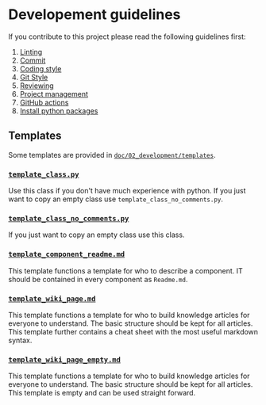 # Developement guidelines

If you contribute to this project please read the following guidelines first:

1. [Linting](./02_linting.md)
2. [Commit](./03_commit.md)
3. [Coding style](./04_coding_style.md)
4. [Git Style](./05_git_workflow.md)
5. [Reviewing](./07_review_guideline.md)
6. [Project management](./08_project_management.md)
7. [GitHub actions](./09_actions.md)
8. [Install python packages](./10_installing_python_packages.md)

## Templates

Some templates are provided in [`doc/02_development/templates`](./templates).

### [`template_class.py`](./templates/template_class.py)

Use this class if you don't have much experience with python. If you just want to copy an empty class use `template_class_no_comments.py`.

### [`template_class_no_comments.py`](./templates/template_class_no_comments.py)

If you just want to copy an empty class use this class.

### [`template_component_readme.md`](./templates/template_component_readme.md)

This template functions a template for who to describe a component. IT should be contained in every component as `Readme.md`.

### [`template_wiki_page.md`](./templates/template_wiki_page.md)

This template functions a template for who to build knowledge articles for everyone to understand. The basic structure should be kept for all articles. This template further contains a cheat sheet with the most useful markdown syntax.

### [`template_wiki_page_empty.md`](./templates/template_wiki_page_empty.md)

This template functions a template for who to build knowledge articles for everyone to understand. The basic structure should be kept for all articles. This template is empty and can be used straight forward.
